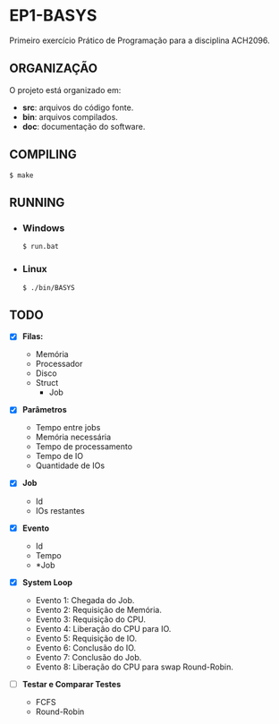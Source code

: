 # EP1-BASYS
Primeiro exercício Prático de Programação para a disciplina ACH2096.

## ORGANIZAÇÃO
O projeto está organizado em:
- **src**: arquivos do código fonte.
- **bin**: arquivos compilados.
- **doc**: documentação do software.

## COMPILING
```
$ make
```

## RUNNING
* ### Windows
	```
	$ run.bat
	```

* ### Linux
	```
	$ ./bin/BASYS
	```

## TODO
- [x] **Filas:**
	* Memória
	* Processador
	* Disco
	* Struct
		* Job
		
- [x] **Parâmetros**
	* Tempo entre jobs
	* Memória necessária
	* Tempo de processamento
	* Tempo de IO
	* Quantidade de IOs

- [x] **Job**
	* Id
	* IOs restantes

- [x] **Evento**
	* Id
	* Tempo
	* *Job	

- [x] **System Loop**
	* Evento 1: Chegada do Job.
	* Evento 2: Requisição de Memória.
	* Evento 3: Requisição do CPU.
	* Evento 4: Liberação do CPU para IO.
	* Evento 5: Requisição de IO.
	* Evento 6: Conclusão do IO.
	* Evento 7: Conclusão do Job.
	* Evento 8: Liberação do CPU para swap Round-Robin.
	
- [ ] **Testar e Comparar Testes**
	* FCFS
	* Round-Robin
